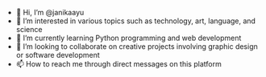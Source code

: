 - 👋 Hi, I’m @janikaayu
- 👀 I’m interested in various topics such as technology, art, language, and science
- 🌱 I’m currently learning Python programming and web development
- 💞️ I’m looking to collaborate on creative projects involving graphic design or software development
- 📫 How to reach me through direct messages on this platform 

<!---
janikaayu/janikaayu is a ✨ special ✨ repository because its `README.md` (this file) appears on your GitHub profile.
You can click the Preview link to take a look at your changes.
--->
